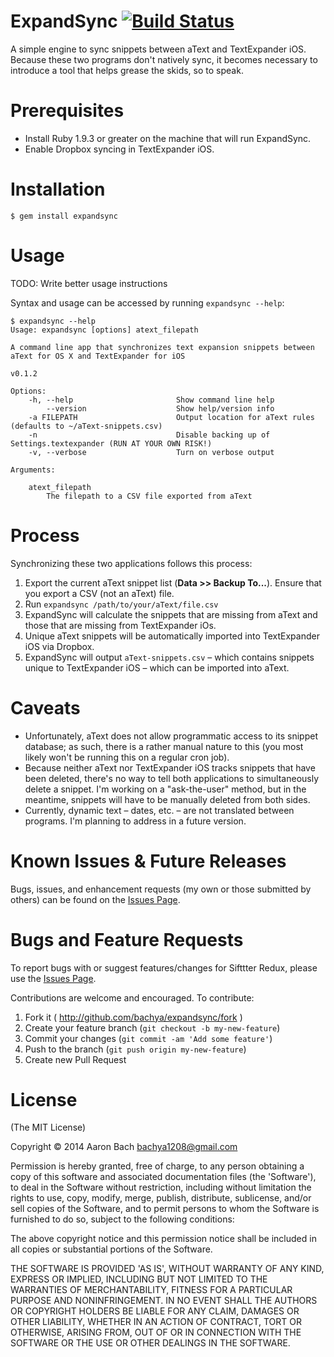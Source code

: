 ExpandSync [![Build Status](https://travis-ci.org/bachya/ExpandSync.png?branch=master)](https://travis-ci.org/bachya/ExpandSync)
==========

A simple engine to sync snippets between aText and TextExpander iOS. Because these two programs don't natively sync, it becomes necessary to introduce a tool that helps grease the skids, so to speak.

# Prerequisites

* Install Ruby 1.9.3 or greater on the machine that will run ExpandSync.
* Enable Dropbox syncing in TextExpander iOS.

# Installation

    $ gem install expandsync
  
# Usage

TODO: Write better usage instructions

Syntax and usage can be accessed by running `expandsync --help`:

```
$ expandsync --help
Usage: expandsync [options] atext_filepath

A command line app that synchronizes text expansion snippets between aText for OS X and TextExpander for iOS

v0.1.2

Options:
    -h, --help                       Show command line help
        --version                    Show help/version info
    -a FILEPATH                      Output location for aText rules (defaults to ~/aText-snippets.csv)
    -n                               Disable backing up of Settings.textexpander (RUN AT YOUR OWN RISK!)
    -v, --verbose                    Turn on verbose output

Arguments:

    atext_filepath
        The filepath to a CSV file exported from aText
```

# Process

Synchronizing these two applications follows this process:

1. Export the current aText snippet list (**Data >> Backup To...**). Ensure that you export a CSV (not an aText) file.
2. Run `expandsync /path/to/your/aText/file.csv`
3. ExpandSync will calculate the snippets that are missing from aText and those that are missing from TextExpander iOs.
4. Unique aText snippets will be automatically imported into TextExpander iOS via Dropbox.
5. ExpandSync will output `aText-snippets.csv` – which contains snippets unique to TextExpander iOS – which can be imported into aText.

# Caveats

* Unfortunately, aText does not allow programmatic access to its snippet database; as such, there is a rather manual nature to this (you most likely won't be running this on a regular cron job).
* Because neither aText nor TextExpander iOS tracks snippets that have been deleted, there's no way to tell both applications to simultaneously delete a snippet. I'm working on a "ask-the-user" method, but in the meantime, snippets will have to be manually deleted from both sides.
* Currently, dynamic text – dates, etc. – are not translated between programs. I'm planning to address in a future version.

# Known Issues & Future Releases

Bugs, issues, and enhancement requests (my own or those submitted by others) can be found on the [Issues Page](https://github.com/bachya/ExpandSync/issues "Open Items").

# Bugs and Feature Requests

To report bugs with or suggest features/changes for Sifttter Redux, please use the [Issues Page](http://github.com/bachya/ExpandSync/issues).

Contributions are welcome and encouraged. To contribute:

1. Fork it ( http://github.com/bachya/expandsync/fork )
2. Create your feature branch (`git checkout -b my-new-feature`)
3. Commit your changes (`git commit -am 'Add some feature'`)
4. Push to the branch (`git push origin my-new-feature`)
5. Create new Pull Request

# License

(The MIT License)

Copyright © 2014 Aaron Bach bachya1208@gmail.com

Permission is hereby granted, free of charge, to any person obtaining a copy of this software and associated documentation files (the 'Software'), to deal in the Software without restriction, including without limitation the rights to use, copy, modify, merge, publish, distribute, sublicense, and/or sell copies of the Software, and to permit persons to whom the Software is furnished to do so, subject to the following conditions:

The above copyright notice and this permission notice shall be included in all copies or substantial portions of the Software.

THE SOFTWARE IS PROVIDED 'AS IS', WITHOUT WARRANTY OF ANY KIND, EXPRESS OR IMPLIED, INCLUDING BUT NOT LIMITED TO THE WARRANTIES OF MERCHANTABILITY, FITNESS FOR A PARTICULAR PURPOSE AND NONINFRINGEMENT. IN NO EVENT SHALL THE AUTHORS OR COPYRIGHT HOLDERS BE LIABLE FOR ANY CLAIM, DAMAGES OR OTHER LIABILITY, WHETHER IN AN ACTION OF CONTRACT, TORT OR OTHERWISE, ARISING FROM, OUT OF OR IN CONNECTION WITH THE SOFTWARE OR THE USE OR OTHER DEALINGS IN THE SOFTWARE.